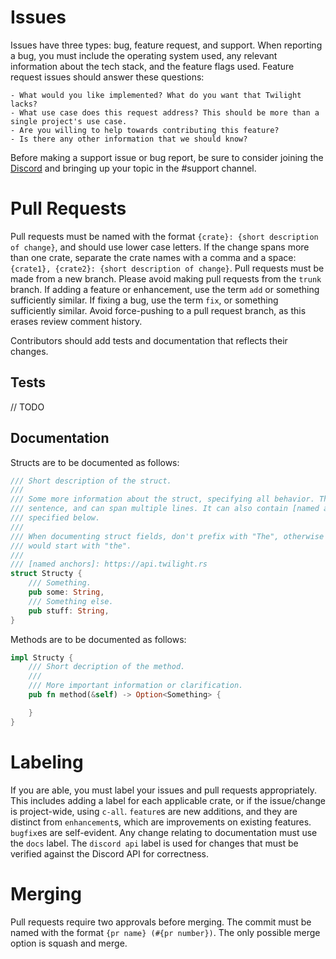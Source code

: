 # Issues

Issues have three types: bug, feature request, and support. When reporting a bug, you must include
the operating system used, any relevant information about the tech stack, and the feature flags
used. Feature request issues should answer these questions: 

```
- What would you like implemented? What do you want that Twilight lacks?
- What use case does this request address? This should be more than a single project's use case.
- Are you willing to help towards contributing this feature?
- Is there any other information that we should know?
```

Before making a support issue or bug report, be sure to consider joining the
[Discord](https://discord.gg/7jj8n7D) and bringing up your topic in the #support channel.

# Pull Requests

Pull requests must be named with the format `{crate}: {short description of change}`, and should use
lower case letters. If the change spans more than one crate, separate the crate names with a comma
and a space: `{crate1}, {crate2}: {short description of change}`. Pull requests must be made from a
new branch. Please avoid making pull requests from the `trunk` branch. If adding a feature or
enhancement, use the term `add` or something sufficiently similar. If fixing a bug, use the term
`fix`, or something sufficiently similar. Avoid force-pushing to a pull request branch, as this
erases review comment history.

Contributors should add tests and documentation that reflects their changes.

## Tests

// TODO

## Documentation

Structs are to be documented as follows:
```rust
/// Short description of the struct.
///
/// Some more information about the struct, specifying all behavior. This can be more than one
/// sentence, and can span multiple lines. It can also contain [named anchors], which should be
/// specified below.
///
/// When documenting struct fields, don't prefix with "The", otherwise most documentation lines
/// would start with "the".
///
/// [named anchors]: https://api.twilight.rs
struct Structy {
    /// Something.
    pub some: String,
    /// Something else.
    pub stuff: String,
}
```

Methods are to be documented as follows:
```rust
impl Structy {
    /// Short decription of the method.
    ///
    /// More important information or clarification.
    pub fn method(&self) -> Option<Something> {

    }
}
```

# Labeling

If you are able, you must label your issues and pull requests appropriately. This includes adding a
label for each applicable crate, or if the issue/change is project-wide, using `c-all`. `feature`s
are new additions, and they are distinct from `enhancement`s, which are improvements on existing
features. `bugfix`es are self-evident. Any change relating to documentation must use the `docs`
label. The `discord api` label is used for changes that must be verified against the Discord API for
correctness.

# Merging

Pull requests require two approvals before merging. The commit must be named with the format
`{pr name} (#{pr number})`. The only possible merge option is squash and merge.
